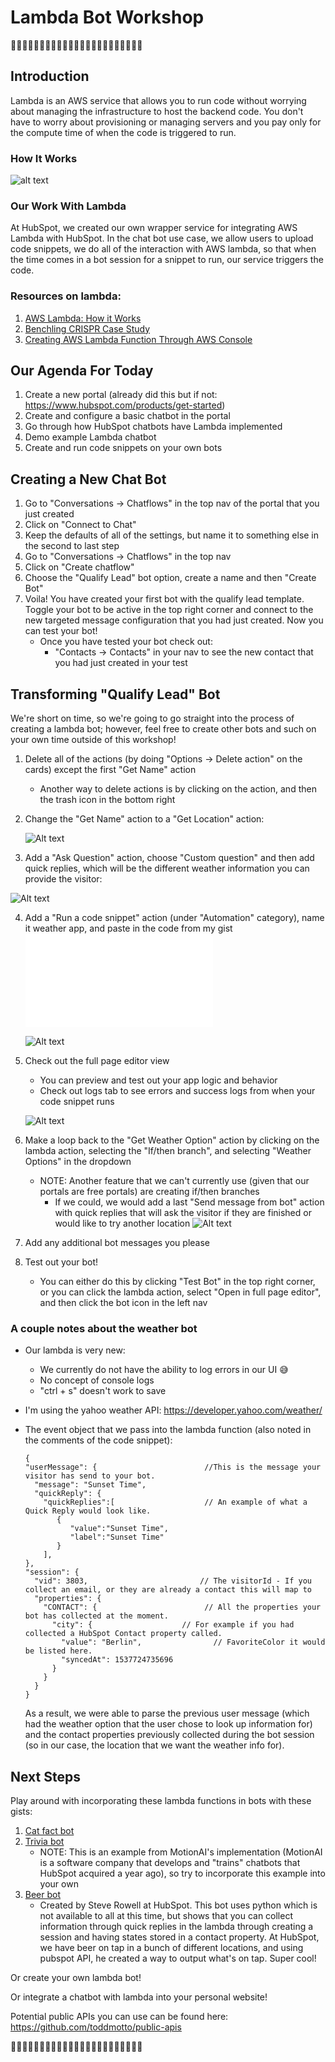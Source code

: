 # Lambda Bot Workshop

🤖🤖🤖🤖🤖🤖🤖🤖🤖🤖🤖🤖🤖🤖🤖🤖🤖🤖🤖🤖🤖🤖🤖
## Introduction

Lambda is an AWS service that allows you to run code without worrying about managing the infrastructure to host the backend code. You don't have to worry about provisioning or managing servers and you pay only for the compute time of when the code is triggered to run.

### How It Works
![alt text](https://d1.awsstatic.com/product-marketing/Lambda/Diagrams/product-page-diagram_Lambda-HowItWorks.68a0bcacfcf46fccf04b97f16b686ea44494303f.png "Lambda Process Flow")

### Our Work With Lambda
At HubSpot, we created our own wrapper service for integrating AWS Lambda with HubSpot. In the chat bot use case, we allow users to upload code snippets, we do all of the interaction with AWS lambda, so that when the time comes in a bot session for a snippet to run, our service triggers the code.



### Resources on lambda:
1. [AWS Lambda: How it Works](https://aws.amazon.com/lambda/)
2. [Benchling CRISPR Case Study](https://aws.amazon.com/solutions/case-studies/benchling/)
3. [Creating AWS Lambda Function Through AWS Console ](https://medium.freecodecamp.org/going-serverless-how-to-run-your-first-aws-lambda-function-in-the-cloud-d866a9b51536)

## Our Agenda For Today

1. Create a new portal (already did this but if not: https://www.hubspot.com/products/get-started)
2. Create and configure a basic chatbot in the portal
3. Go through how HubSpot chatbots have Lambda implemented
4. Demo example Lambda chatbot
5. Create and run code snippets on your own bots

<!-- ## Creating a New Portal (Did this in the beginning of the talk)

1. Go to https://www.hubspot.com/products/get-started
2. Click on "Get Started Free" for Marketing Hub
3. Create an account and input any webpage url you want that isn't taken
    - You can hook up a personal website if you have one or just make up one that you want (you can always change this in the future)
4. Just select "1" for how many employees work at your company, and "Other" for job role
5. Select "Yes" or "No" depending on if you are using a website that you have previously created
6. If you are using a website that you have previously created, you will have to add the embed code into your website. Else, you can skip this step.
    - This might turn out to be a pain, so feel free to go back a couple of steps and just create a made-up url for the purpose of this tutorial, and you can go back and hook up your own later -->

## Creating a New Chat Bot

1. Go to "Conversations -> Chatflows" in the top nav of the portal that you just created
2. Click on "Connect to Chat"
3. Keep the defaults of all of the settings, but name it to something else in the second to last step
4. Go to "Conversations -> Chatflows" in the top nav
5. Click on "Create chatflow"
6. Choose the "Qualify Lead" bot option, create a name and then "Create Bot"
7. Voila! You have created your first bot with the qualify lead template. Toggle your bot to be active in the top right corner and connect to the new targeted message configuration that you had just created. Now you can test your bot!
    - Once you have tested your bot check out:
        - "Contacts -> Contacts" in your nav to see the new contact that you had just created in your test

## Transforming "Qualify Lead" Bot

We're short on time, so we're going to go straight into the process of creating a lambda bot; however, feel free to create other bots and such on your own time outside of this workshop!

1. Delete all of the actions (by doing "Options -> Delete action" on the cards) except the first "Get Name" action
     - Another way to delete actions is by clicking on the action, and then the trash icon in the bottom right
2. Change the "Get Name" action to a "Get Location" action:

   ![Alt text](firstmodule.png?raw=true "Get Location")

3. Add a "Ask Question" action, choose "Custom question" and then add quick replies, which will be the different weather information you can provide the visitor:

  ![Alt text](secondmodule.png?raw=true "Get Weather Option")

4. Add a "Run a code snippet" action (under "Automation" category), name it weather app, and paste in the code from my gist ![here](weatherLambda.js)

   ![Alt text](thirdmodule.png?raw=true "Get Location")

5. Check out the full page editor view
    - You can preview and test out your app logic and behavior
    - Check out logs tab to see errors and success logs from when your code snippet runs

   ![Alt text](fullLambdaEditor.png?raw=true "Get Location")

6. Make a loop back to the "Get Weather Option" action by clicking on the lambda action, selecting the "If/then branch", and selecting "Weather Options" in the dropdown
   - NOTE: Another feature that we can't currently use (given that our portals are free portals) are creating if/then branches
     - If we could, we would add a last "Send message from bot" action with quick replies that will ask the visitor if they are finished or would like to try another location
       ![Alt text](loopback.png?raw=true "If/then Branch")

7. Add any additional bot messages you please

8. Test out your bot!
      - You can either do this by clicking "Test Bot" in the top right corner, or you can click the lambda action, select "Open in full page editor", and then click the bot icon in the left nav

### A couple notes about the weather bot

- Our lambda is very new:
   - We currently do not have the ability to log errors in our UI 😅
   - No concept of console logs
   - "ctrl + s" doesn't work to save
- I'm using the yahoo weather API: https://developer.yahoo.com/weather/
- The event object that we pass into the lambda function (also noted in the comments of the code snippet):
  ```
  {
  "userMessage": {                        //This is the message your visitor has send to your bot.
    "message": "Sunset Time",
    "quickReply": {
      "quickReplies":[                    // An example of what a Quick Reply would look like.
         {
            "value":"Sunset Time",
            "label":"Sunset Time"
         }
      ],
  },
  "session": {
    "vid": 3803,                         // The visitorId - If you collect an email, or they are already a contact this will map to
    "properties": {
      "CONTACT": {                        // All the properties your bot has collected at the moment.
        "city": {                    // For example if you had collected a HubSpot Contact property called.
          "value": "Berlin",                // FavoriteColor it would be listed here.
          "syncedAt": 1537724735696
        }
      }
    }
  }
  ```

  As a result, we were able to parse the previous user message (which had the weather option that the user chose to look up information for) and the contact properties previously collected during the bot session (so in our case, the location that we want the weather info for).

## Next Steps

Play around with incorporating these lambda functions in bots with these gists:

1. [Cat fact bot](https://gist.github.com/yunhsincynthiachen/f0c91b5d78c0c23c51edf9b5b2318dba)
2. [Trivia bot](https://github.com/MotionAI/nodejs-samples/blob/master/triviabot.js)
    - NOTE: This is an example from MotionAI's implementation (MotionAI is a software company that develops and "trains" chatbots that HubSpot acquired a year ago), so try to incorporate this example into your own
3. [Beer bot](https://gist.github.com/yunhsincynthiachen/0d5ec62a15085606962285a279d2672d)
    - Created by Steve Rowell at HubSpot. This bot uses python which is not available to all at this time, but shows that you can collect information through quick replies in the lambda through creating a session and having states stored in a contact property. At HubSpot, we have beer on tap in a bunch of different locations, and using pubspot API, he created a way to output what's on tap. Super cool!

Or create your own lambda bot!

Or integrate a chatbot with lambda into your personal website!

Potential public APIs you can use can be found here: https://github.com/toddmotto/public-apis

🤖🤖🤖🤖🤖🤖🤖🤖🤖🤖🤖🤖🤖🤖🤖🤖🤖🤖🤖🤖🤖🤖🤖
